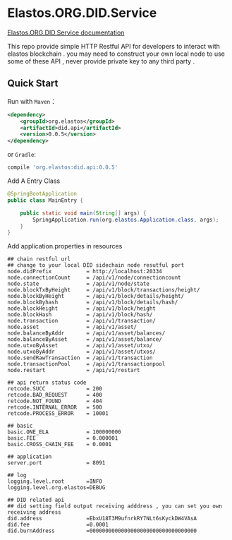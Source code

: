 Elastos.ORG.DID.Service
==============

[Elastos.ORG.DID.Service documentation](https://didservice.readthedocs.io)

This repo provide simple HTTP Restful API for developers to interact with elastos blockchain . you may need to construct your own local node to use some of these API , never provide private key to any third party . 


## Quick Start

Run with `Maven`：

```xml
<dependency>
    <groupId>org.elastos</groupId>
    <artifactId>did.api</artifactId>
    <version>0.0.5</version>
</dependency>
```

or `Gradle`:

```sh
compile 'org.elastos:did.api:0.0.5'
```

Add A Entry Class
```java
@SpringBootApplication
public class MainEntry {

    public static void main(String[] args) {
        SpringApplication.run(org.elastos.Application.class, args);
    }
}
```

Add application.properties in resources
```
## chain restful url
## change to your local DID sidechain node resutful port
node.didPrefix           = http://localhost:20334
node.connectionCount     = /api/v1/node/connectioncount
node.state               = /api/v1/node/state
node.blockTxByHeight     = /api/v1/block/transactions/height/
node.blockByHeight       = /api/v1/block/details/height/
node.blockByhash         = /api/v1/block/details/hash/
node.blockHeight         = /api/v1/block/height
node.blockHash           = /api/v1/block/hash/
node.transaction         = /api/v1/transaction/
node.asset               = /api/v1/asset/
node.balanceByAddr       = /api/v1/asset/balances/
node.balanceByAsset      = /api/v1/asset/balance/
node.utxoByAsset         = /api/v1/asset/utxo/
node.utxoByAddr          = /api/v1/asset/utxos/
node.sendRawTransaction  = /api/v1/transaction
node.transactionPool     = /api/v1/transactionpool
node.restart             = /api/v1/restart

## api return status code
retcode.SUCC             = 200
retcode.BAD_REQUEST      = 400
retcode.NOT_FOUND        = 404
retcode.INTERNAL_ERROR   = 500
retcode.PROCESS_ERROR    = 10001

## basic
basic.ONE_ELA            = 100000000
basic.FEE                = 0.000001
basic.CROSS_CHAIN_FEE    = 0.0001

## application
server.port              = 8091

## log
logging.level.root       =INFO
logging.level.org.elastos=DEBUG

## DID related api
## did setting field output receiving adddress , you can set you own receiving address
did.address              =EbxU18T3M9ufnrkRY7NLt6sKyckDW4VAsA
did.fee                  =0.0001
did.burnAddress          =0000000000000000000000000000000000
```
